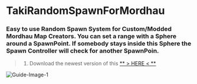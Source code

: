 # TakiRandomSpawnForMordhau
### Easy to use Random Spawn System for Custom/Modded Mordhau Map Creators. You can set a range with a Sphere around a SpawnPoint. If somebody stays inside this Sphere the Spawn Controller will check for another SpawnPoin.

> 1. Download the newest version of this [** \> HERE < **](https://github.com/WaGi-Coding/TakiRandomSpawnForMordhau/releases)

![Guide-Image-1](https://i.imgur.com/FJ45KYl.jpg)
